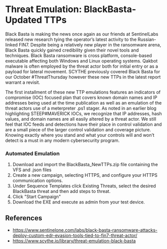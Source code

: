 # Threat Emulation: BlackBasta-Updated TTPs

Black Basta is making the news once again as our friends at SentinelLabs released new research tying the operator’s latest activity to the Russian-linked FIN7. Despite being a relatively new player in the ransomware arena, Black Basta quickly gained credibility given their novel tools and techniques. Black Basta ransomware is cross platform, console-based executable affecting both Windows and Linux operating systems. Qakbot malware is often employed by the threat actor both for initial entry or as a payload for lateral movement. SCYTHE previously covered Black Basta for our October #ThreatThursday however these new TTPs in the latest report warrant a revisit.

The first installment of these new TTP emulations features an indicators of compromise (IOC) focused plan that covers known domain names and IP addresses being used at the time publication as well as an emulation of the threat actors use of a meterpreter .ps1 stager. As noted in an earlier blog highlighting STEEP#MAVERICK IOCs, we recognize that IP addresses, hash values, and domain names are all easily altered by a threat actor. We still feel that IOC feeds and detections have their place in control validation and are a small piece of the larger control validation and coverage picture. Knowing exactly where you stand and what your controls will and won’t detect is a must in any modern cybersecurity program.

### Automated Emulation
1. Download and import the BlackBasta_NewTTPs.zip file containing the VFS and .json files
2. Create a new campaign, selecting HTTPS, and configure your HTTPS communication options.
3. Under Sequence Templates click Existing Threats, select the desired BlackBasta threat and then add steps to threat.
4. Click "Start Campaign"
5. Download the EXE and execute as admin from your test device.

## References
* https://www.sentinelone.com/labs/black-basta-ransomware-attacks-deploy-custom-edr-evasion-tools-tied-to-fin7-threat-actor/
* https://www.scythe.io/library/threat-emulation-black-basta
